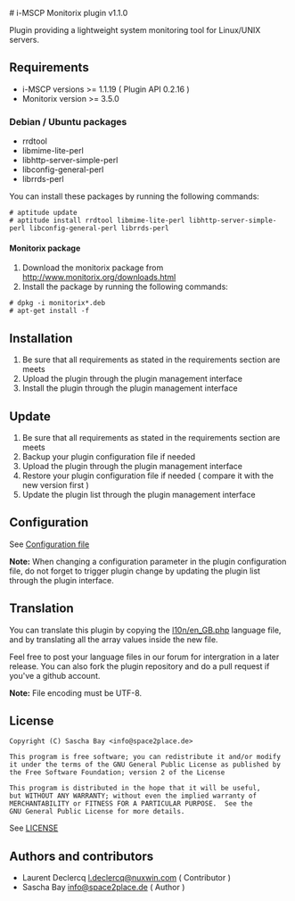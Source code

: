 # i-MSCP Monitorix plugin v1.1.0

Plugin providing a lightweight system monitoring tool for Linux/UNIX servers.

## Requirements

* i-MSCP versions >= 1.1.19 ( Plugin API 0.2.16 )
* Monitorix version >= 3.5.0

### Debian / Ubuntu packages

* rrdtool
* libmime-lite-perl
* libhttp-server-simple-perl
* libconfig-general-perl
* librrds-perl

You can install these packages by running the following commands:

```
# aptitude update
# aptitude install rrdtool libmime-lite-perl libhttp-server-simple-perl libconfig-general-perl librrds-perl
```

#### Monitorix package

1. Download the monitorix package from http://www.monitorix.org/downloads.html
2. Install the package by running the following commands:

```
# dpkg -i monitorix*.deb
# apt-get install -f
```

## Installation

1. Be sure that all requirements as stated in the requirements section are meets
2. Upload the plugin through the plugin management interface
3. Install the plugin through the plugin management interface

## Update

1. Be sure that all requirements as stated in the requirements section are meets
2. Backup your plugin configuration file if needed
3. Upload the plugin through the plugin management interface
4. Restore your plugin configuration file if needed ( compare it with the new version first )
5. Update the plugin list through the plugin management interface

## Configuration

See [Configuration file](../Monitorix/config.php)

**Note:** When changing a configuration parameter in the plugin configuration file, do not forget to trigger plugin
change by updating the plugin list through the plugin interface.
 
## Translation

You can translate this plugin by copying the [l10n/en_GB.php](l10n/en_GB.php) language file, and by translating all the
array values inside the new file.

Feel free to post your language files in our forum for intergration in a later release. You can also fork the plugin
repository and do a pull request if you've a github account.

**Note:** File encoding must be UTF-8.

## License

```
Copyright (C) Sascha Bay <info@space2place.de>

This program is free software; you can redistribute it and/or modify
it under the terms of the GNU General Public License as published by
the Free Software Foundation; version 2 of the License

This program is distributed in the hope that it will be useful,
but WITHOUT ANY WARRANTY; without even the implied warranty of
MERCHANTABILITY or FITNESS FOR A PARTICULAR PURPOSE.  See the
GNU General Public License for more details.
```

See [LICENSE](LICENSE)

## Authors and contributors

* Laurent Declercq <l.declercq@nuxwin.com> ( Contributor )
* Sascha Bay <info@space2place.de> ( Author )
